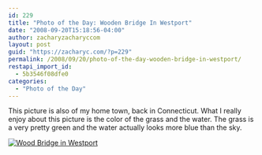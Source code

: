 ```yaml
---
id: 229
title: "Photo of the Day: Wooden Bridge In Westport"
date: "2008-09-20T15:18:56-04:00"
author: zacharyzacharyccom
layout: post
guid: "https://zacharyc.com/?p=229"
permalink: /2008/09/20/photo-of-the-day-wooden-bridge-in-westport/
restapi_import_id:
  - 5b3546f08dfe0
categories:
  - "Photo of the Day"
---
```


This picture is also of my home town, back in Connecticut. What I really enjoy about this picture is the color of the grass and the water. The grass is a very pretty green and the water actually looks more blue than the sky.

[![](/assets/img/2008/09/westportbridge.jpg?resize=499%2C330&ssl=1 "Wood Bridge in Westport")](/assets/img/2008/09/westportbridge.jpg?ssl=1)
